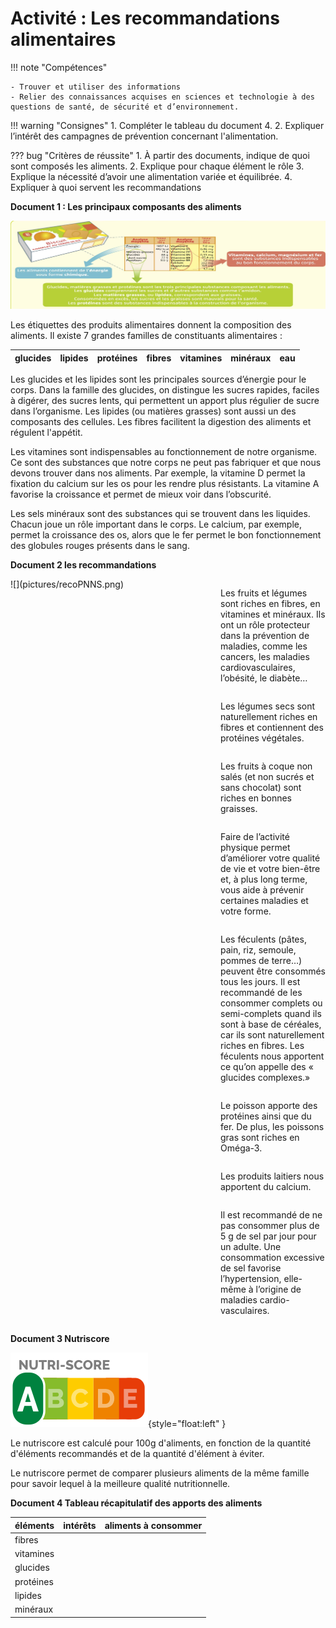 # Activité : Les recommandations alimentaires

!!! note "Compétences"

    - Trouver et utiliser des informations 
    - Relier des connaissances acquises en sciences et technologie à des questions de santé, de sécurité et d’environnement.


!!! warning "Consignes"
    1. Compléter le tableau du document 4.
    2. Expliquer l’intérêt des campagnes de prévention concernant l'alimentation.
    
??? bug "Critères de réussite"
    1. À partir des documents, indique de quoi sont composés les aliments.
    2. Explique pour chaque élément le rôle
    3. Explique la nécessité d’avoir une alimentation variée et équilibrée.
    4. Expliquer à quoi servent les recommandations


**Document 1 : Les principaux composants des aliments** 

![](pictures/compoAlim.png)

Les étiquettes des produits alimentaires donnent la composition des aliments. Il existe 7 grandes familles de constituants alimentaires :

<table>
<thead>
<tr>
<th>glucides
</th>
<th>lipides
</th>
<th>protéines
</th>
<th>fibres
</th>
<th>vitamines
</th>
<th>minéraux
</th>
<th>eau
</th>

</tr>
</thead>
</table>

Les glucides et les lipides sont les principales sources d’énergie pour le corps. 
Dans la famille des glucides, on distingue les sucres rapides, faciles à digérer, des sucres lents, qui permettent un apport plus régulier de sucre dans l’organisme.
Les lipides (ou matières grasses) sont aussi un des composants des cellules.
Les fibres facilitent la digestion des aliments et régulent l'appétit.

Les vitamines sont indispensables au fonctionnement de notre organisme. Ce sont des substances que notre corps ne peut pas fabriquer et que nous devons trouver dans nos aliments. Par exemple, la vitamine D permet la fixation du calcium sur les os pour les rendre plus résistants.
La vitamine A favorise la croissance et permet de mieux voir dans l’obscurité.

Les sels minéraux sont des substances qui se trouvent dans les liquides. Chacun joue un rôle important dans le corps. Le calcium, par exemple, permet la croissance des os, alors que le fer permet le bon fonctionnement des globules rouges présents dans le sang.




**Document 2 les recommandations**

<div markdown style="display: flex; flex-direction:row;">

<div markdown style="display: flex; flex-direction:column; flex: 2 1 0">
![](pictures/recoPNNS.png)
</div>

<div markdown style="display: flex; flex-direction:column; flex: 1 1 0">

Les fruits et légumes sont riches en fibres, en vitamines et minéraux. Ils ont un rôle protecteur dans la prévention de maladies, comme les cancers, les maladies cardiovasculaires, l’obésité, le diabète… 

Les légumes secs sont naturellement riches en fibres et contiennent des protéines végétales. 

Les fruits à coque non salés (et non sucrés et sans chocolat) sont riches en bonnes graisses.

Faire de l’activité physique permet d’améliorer votre qualité de vie et votre bien-être et, à plus long terme, vous aide à prévenir certaines maladies et votre forme.

Les féculents (pâtes, pain, riz, semoule, pommes de terre…) peuvent être consommés tous les jours. Il est recommandé de les consommer complets ou semi-complets quand ils sont à base de céréales, car ils sont naturellement riches en fibres. Les féculents nous apportent ce qu’on appelle des « glucides complexes.» 

Le poisson apporte des protéines ainsi que du fer. De plus, les poissons gras sont riches en Oméga-3. 

Les produits laitiers nous apportent du calcium.

Il est recommandé de ne pas consommer plus de 5 g de sel par jour pour un adulte. Une consommation excessive de sel favorise l’hypertension, elle-même à l’origine de maladies cardio-vasculaires.

</div>
</div>


**Document 3 Nutriscore**

![](pictures/nutriscore.png){style="float:left" }

Le nutriscore est calculé pour 100g d'aliments, en fonction de la quantité d'éléments recommandés et de la quantité d'élément à éviter.

Le nutriscore permet de comparer plusieurs aliments de la même famille pour savoir lequel à la meilleure qualité nutritionnelle.


**Document 4 Tableau récapitulatif des apports des aliments**

|  éléments | intérêts  | aliments à consommer |
|---|---|---|
|  fibres |    |   |
| vitamines |    |   |
| glucides |    |   |
|  protéines |    |   |
| lipides  |    |   |
|  minéraux |    |   |
